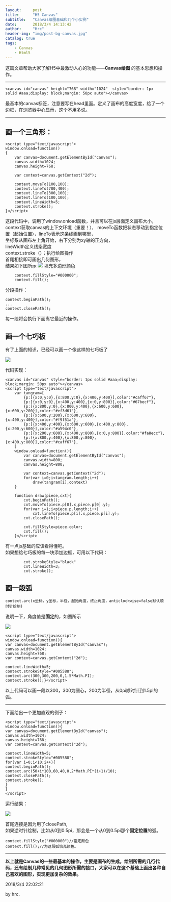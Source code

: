 ```yaml
---
layout:     post
title:      "H5 Canvas"
subtitle:   "Canvas绘图基础和几个小实例"
date:       2018/3/4 14:13:42  
author:     "Hrc"
header-img: "img/post-bg-canvas.jpg"
catalog: true
tags:
    - Canvas
    - Html5
---
```


这篇文章帮助大家了解H5中最激动人心的功能——**Canvas绘图** 的基本思想和操作。


----------


    <canvas id="canvas" height="768" width="1024"  style="border: 1px solid #aaa;display: block;margin: 50px auto"></canvas>

最基本的canvas标签，注意要写在head里面。定义了画布的高度宽度，给了一个边框，在浏览器中心显示，这个不用多说。


----------
## 画一个三角形： ##

    <script type="text/javascript">
	window.onload=function()
	{
		var canvas=document.getElementById("canvas");
		canvas.width=1024;
		canvas.height=768;

		var context=canvas.getContext("2d");

		context.moveTo(100,100);
		context.lineTo(700,400);
		context.lineTo(300,100);
		context.lineTo(100,100);
		context.lineWidth=5;
		context.stroke();
	}</script>

这段代码中，调用了window.onload函数，并且可以在js层面定义画布大小，  
context获取canvas的上下文环境（重要！），
moveTo函数把状态移动到指定位置（起始位置），lineTo表示这条线画到哪里，  
坐标系从画布左上角开始，右下分别为xy轴的正方向，   
lineWidth定义线条宽度   
context.stroke（）；执行绘图操作  
首尾相接即可画出几何图形，   
结果如下图所示
![](https://i.imgur.com/E6mIak5.png)
填充多边形颜色

    	context.fillStyle="#000000";
		context.fill();

分段操作：

    context.beginPath();
	...
	context.closePath();

每一段将会执行下面离它最近的操作。

## 画一个七巧板 ##

有了上面的知识，已经可以画一个像这样的七巧板了

![](https://i.imgur.com/RHTzMfA.png)

代码实现：

    <canvas id="canvas" style="border: 1px solid #aaa;display: block;margin: 50px auto"></canvas>
	<script type="text/javascript">
		var tangram=[
			{p:[{x:0,y:0},{x:800,y:0},{x:400,y:400}],color:"#caff67"},
			{p:[{x:0,y:0},{x:400,y:400},{x:0,y:800}],color:"#67becf"},
			{p:[{x:800,y:0},{x:800,y:400},{x:600,y:600},{x:600,y:200}],color:"#ef3d61"},
			{p:[{x:600,y:200},{x:600,y:600},{x:400,y:400}],color:"#f9f51a"},
			{p:[{x:400,y:400},{x:600,y:600},{x:400,y:800},{x:200,y:600}],color:"#a594c0"},
			{p:[{x:200,y:600},{x:400,y:800},{x:0,y:800}],color:"#fa8ecc"},
			{p:[{x:800,y:400},{x:800,y:800},{x:400,y:800}],color:"#caff67"},
		]
		window.onload=function(){
			var canvas=document.getElementById("canvas");
			canvas.width=800;
			canvas.height=800;

			var context=canvas.getContext("2d");
			for(var i=0;i<tangram.length;i++)
				draw(tangram[i],context)
		}

		function draw(piece,cxt){
			cxt.beginPath();
			cxt.moveTo(piece.p[0].x,piece.p[0].y);
			for(var i=1;i<piece.p.length;i++)
				cxt.lineTo(piece.p[i].x,piece.p[i].y);
			cxt.closePath();

			cxt.fillStyle=piece.color;
			cxt.fill();
		}</script>

有一点js基础的应该看得懂吧。  
如果想给七巧板的每一块添加边框，可用以下代码：

			cxt.strokeStyle="black"
			cxt.lineWidth=3;
			cxt.stroke();


## 画一段弧 ##

    context.arc(x坐标，y坐标，半径，起始角度，终止角度，anticlockwise=false默认顺时针绘制)

说明一下，角度值是**固定**的，如图所示

![](https://i.imgur.com/4dxoJ0L.png)

    <script type="text/javascript">
	window.onload=function(){
	var canvas=document.getElementById("canvas");
	canvas.width=1024;
	canvas.height=768;
	var context=canvas.getContext("2d");

	context.lineWidth=5;
	context.strokeStyle="#005588";
	context.arc(300,300,200,0,1.5*Math.PI);
	context.stroke();}</script>

以上代码可以画一段以300，300为圆心，200为半径，从0pi顺时针到1.5pi的弧。

----------


下面给出一个更加直观的例子：

    <script type="text/javascript">
	window.onload=function(){
	var canvas=document.getElementById("canvas");
	canvas.width=1024;
	canvas.height=768;
	var context=canvas.getContext("2d");

	context.lineWidth=5;
	context.strokeStyle="#005588";
	for(var i=0;i<10;i++){
	context.beginPath();
	context.arc(50+i*100,60,40,0,2*Math.PI*(i+1)/10);
	context.closePath();
	context.stroke();
	}
	}
	</script>



运行结果：

![](https://i.imgur.com/QmeEK39.png)

首尾连接是因为用了closePath,  
如果逆时针绘制，比如从0到0.5pi，那会是一个从0到0.5pi那个**固定位置**的弧。

	
    context.fillStyle("#000000")//指定颜色
    context.fill();//为这段弧填充颜色。

----------


**以上就是Canvas的一些最基本的操作，主要是画布的生成，绘制所需的几行代码，还有绘制几种常见的几何图形所需的接口，大家可以在这个基础上画出各种自己喜欢的图形，实现更加复杂的效果。**


2018/3/4 22:02:21  

by hrc.
